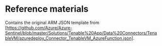 # Reference materials

Contains the original ARM JSON template from [https://github.com/Azure/Azure-Sentinel/blob/master/Solutions/Tenable%20App/Data%20Connectors/TenableVM/azuredeploy_Connector_TenableVM_AzureFunction.json].
